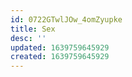 ```yaml
---
id: 0722GTwlJOw_4omZyupke
title: Sex
desc: ''
updated: 1639759645929
created: 1639759645929
---
```


